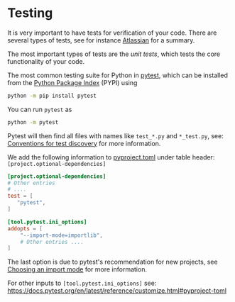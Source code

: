# Testing

It is very important to have tests for verification of your code.
There are several types of tests, see for instance [Atlassian](https://www.atlassian.com/continuous-delivery/software-testing/types-of-software-testing) for a summary.

The most important types of tests are the _unit tests_, which tests the core functionality of your code.

The most common testing suite for Python in [pytest](https://docs.pytest.org/en/latest/), which can be installed from the [Python Package Index](https://docs.pytest.org/en/latest/) (PYPI) using
```bash
python -m pip install pytest
```

You can run `pytest` as
```bash
python -m pytest
```
Pytest will then find all files with names like `test_*.py` and `*_test.py`, see: [Conventions for test discovery](https://docs.pytest.org/en/latest/explanation/goodpractices.html#test-discovery) for more information.

We add the following information to [pyproject.toml](#content:pyproject) under table header: `[project.optional-dependencies]`
```toml
[project.optional-dependencies]
# Other entries
# ....
test = [
   "pytest",
]

[tool.pytest.ini_options]
addopts = [
    "--import-mode=importlib",
    # Other entries ....
]
```
The last option is due to pytest's recommendation for new projects, see [Choosing an import mode](https://docs.pytest.org/en/latest/explanation/goodpractices.html#choosing-an-import-mode) for more information.

For other inputs to `[tool.pytest.ini_options]` see: <https://docs.pytest.org/en/latest/reference/customize.html#pyproject-toml>
